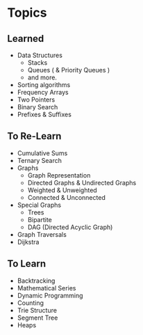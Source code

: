 # Topics
## Learned
  - Data Structures
      * Stacks
      * Queues ( & Priority Queues )
      * and more.
 - Sorting algorithms
 - Frequency Arrays
 - Two Pointers
 - Binary Search
 - Prefixes & Suffixes
## To Re-Learn
  - Cumulative Sums
  - Ternary Search
  - Graphs
      * Graph Representation
      * Directed Graphs & Undirected Graphs
      * Weighted & Unweighted
      * Connected & Unconnected
  - Special Graphs
      * Trees
      * Bipartite
      * DAG (Directed Acyclic Graph)
  - Graph Traversals
  - Dijkstra
## To Learn
  - Backtracking
  - Mathematical Series
  - Dynamic Programming
  - Counting
  - Trie Structure
  - Segment Tree
  - Heaps
